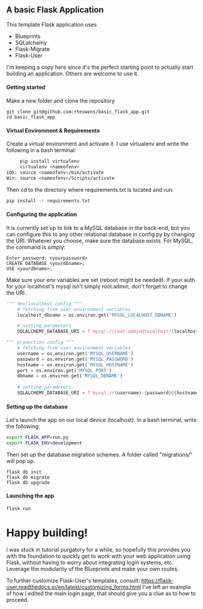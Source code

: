## A basic Flask Application
This template Flask application uses 
  - Blueprints
  - SQLalchemy
  - Flask-Migrate
  - Flask-User

I'm keeping a copy here since it's the perfect starting point to actually start building an application. Others are welcome to use it.

#### Getting started
Make a new folder and clone the repository
```git
git clone git@github.com:rteuwens/basic_flask_app.git
cd basic_flask_app
```

#### Virtual Environment & Requirements
Create a virtual environment and activate it. 
I use virtualenv and write the following in a bash terminal:
```sh
     pip install virtualenv 
     virtualenv <nameofenv>
iOS: source <nameofenv>/bin/activate
Win: source <nameofenv>/Scripts/activate
```
Then cd to the directory where requirements.txt is located and run:
```sh
pip install -r requirements.txt
```

#### Configuring the application 
It is currently set up to link to a MySQL database in the back-end, but you can configure this to any other relational database in config.py by changing the URI.
Whatever you choose, make sure the database exists. For MySQL, the command is simply:
```mysql
Enter password: <yourpassword>
CREATE DATABASE <yourdbname>;
USE <yourdbname>;
```
Make sure your env variables are set (reboot might be needed). If your auth for your localhost's mysql isn't simply root:admin, don't forget to change the URI.
```python
""" dev/localhost config """
    # fetching from user environment variables
    localhost_dbname = os.environ.get('MYSQL_LOCALHOST_DBNAME')

    # setting parameters
    SQLALCHEMY_DATABASE_URI = f'mysql://root:admin@localhost/{localhost_dbname}'
```
```python
""" production config """
    # fetching from user environment variables
    username = os.environ.get('MYSQL_USERNAME')
    password = os.environ.get('MYSQL_PASSWORD')
    hostname = os.environ.get('MYSQL_HOSTNAME')
    port = os.environ.get('MYSQL_PORT')
    dbname = os.environ.get('MYSQL_DBNAME')
    
    # setting parameters
    SQLALCHEMY_DATABASE_URI = f'mysql://{username}:{password}@{hostname}:{port}/{dbname}'
```

#### Setting up the database
Let's launch the app on our local device (localhost). In a bash terminal, write the following:
```sh
export FLASK_APP=run.py
export FLASK_ENV=development
```
Then set up the database migration schemes. A folder called "migrations/" will pop up.
```
flask db init
flask db migrate
flask db upgrade
```

#### Launching the app
```sh
flask run
```

# Happy building!
I was stuck in tutorial purgatory for a while, so hopefully this provides you with the foundation to quickly get 
to work with your web application using Flask, without having to worry about integrating login systems, etc.
Leverage the modularity of the Blueprints and make your own routes. 

To further customize Flask-User's templates, consult: https://flask-user.readthedocs.io/en/latest/customizing_forms.html
I've left an example of how I edited the main login page, that should give you a clue as to how to proceed.

